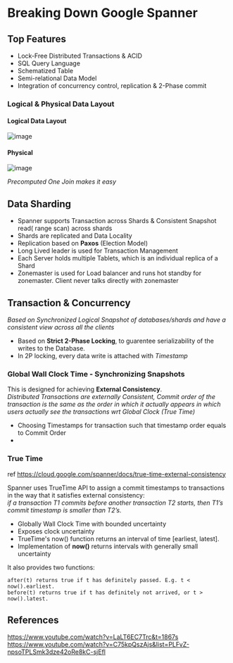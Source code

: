 # Breaking Down Google Spanner

## Top Features
* Lock-Free Distributed Transactions & ACID
* SQL Query Language
* Schematized Table
* Semi-relational Data Model
* Integration of concurrency control, replication & 2-Phase commit



### Logical & Physical Data Layout

#### Logical Data Layout

![image](https://user-images.githubusercontent.com/7579608/126864956-59bca8d5-9411-4582-9525-55dd449bb9ec.png)


#### Physical

![image](https://user-images.githubusercontent.com/7579608/126864975-beb7d3a2-b6e3-4f0f-bf38-3a008b3c3ca2.png)

_Precomputed One Join makes it easy_

## Data Sharding

* Spanner supports Transaction across Shards & Consistent Snapshot read( range scan) across shards
* Shards are replicated and Data Locality
* Replication based on __Paxos__ (Election Model)
* Long Lived leader is used for Transaction Management
* Each Server holds multiple Tablets, which is an individual replica of a Shard
* Zonemaster is used for Load balancer and runs hot standby for zonemaster. Client never talks directly with zonemaster


## Transaction & Concurrency

_Based on Synchronized Logical Snapshot of databases/shards and have a consistent view across all the clients_

* Based on __Strict 2-Phase Locking__, to guarentee serializability of the writes to the Database. 
* In 2P locking, every data write is attached with _Timestamp_ 

### Global Wall Clock Time - Synchronizing Snapshots

This is designed for achieving __External Consistency__.    
_Distributed Transactions are externally Consistent, Commit order of the transaction is the same as the order in which it actually appears in
which users actually see the transactions wrt Global Clock (True Time)_

* Choosing Timestamps for transaction such that timestamp order equals to Commit Order
* 

### True Time

ref https://cloud.google.com/spanner/docs/true-time-external-consistency

Spanner uses TrueTime API to assign a commit timestamps to transactions in the way that it satisfies external consistency:   
_if a transaction T1 commits before another transaction T2 starts, then T1’s commit timestamp is smaller than T2’s._

* Globally Wall Clock Time with bounded uncertainty
* Exposes clock uncertainty
* TrueTime's now() function returns an interval of time [earliest, latest].
* Implementation of __now()__ returns intervals with generally small uncertainty

It also provides two functions:
```
after(t) returns true if t has definitely passed. E.g. t < now().earliest.
before(t) returns true if t has definitely not arrived, or t > now().latest.
```


## References

https://www.youtube.com/watch?v=LaLT6EC7Trc&t=1867s
https://www.youtube.com/watch?v=C75kpQszAjs&list=PLFvZ-npsoTPLSmk3dze42oRe8kC-sjEfl
